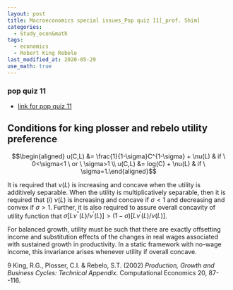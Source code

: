 ```yaml
---
layout: post
title: Macroeconomics special issues_Pop quiz 11[_prof. Shim]
categories:
  - Study_econ&math
tags:
  - economics
  - Robert King Rebelo 
last_modified_at: 2020-05-29
use_math: true
---
```

### pop quiz 11

* [link for pop quiz 11](https://drive.google.com/uc?export=view&id=1BJz0jYpOY0kP5dJUOEIMZExBtNsyARpc)  


## Conditions for king plosser and rebelo utility preference 

$$\begin{aligned}
u(C,L) &= \frac{1}{1-\sigma}C^{1-\sigma} + \nu(L) & if \ 0<\sigma<1 \ or \ \sigma>1
\\ u(C,L) &= log(C) + \nu(L) & if \ \sigma=1.\end{aligned}$$

It is required that $\nu(L)$ is increasing and concave when the utility
is additively separable. When the utility is multiplicatively separable,
then it is required that $(i) \ \nu(L)$ is increasing and concave if
$\sigma<1$ and decreasing and convex if $\sigma>1.$ Further, it is also
required to assure overall concavity of utility function that
$\sigma[L\nu^{''}(L)/\nu^{'}(L)] > (1-\sigma)[L\nu^{'}(L)/\nu(L)]$.

For balanced growth, utility must be such that there are exactly
offsetting income and substitution effects of the changes in real wages
associated with sustained growth in productivity. In a static framework
with no-wage income, this invariance arises whenever utility if overall
concave.

9 King, R.G., Plosser, C.I. $\&$ Rebelo, S.T. (2002) *Production, Growth
and Business Cycles: Technical Appendix*. Computational Economics 20,
87--116.
